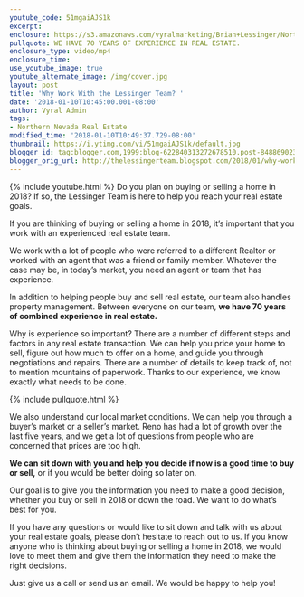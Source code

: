 ```yaml
---
youtube_code: 51mgaiAJS1k
excerpt:
enclosure: https://s3.amazonaws.com/vyralmarketing/Brian+Lessinger/Northern+Nevada+Real+Estate-+Why+Work+With+the+Lessinger+Team%253F.mp4
pullquote: WE HAVE 70 YEARS OF EXPERIENCE IN REAL ESTATE.
enclosure_type: video/mp4
enclosure_time:
use_youtube_image: true
youtube_alternate_image: /img/cover.jpg
layout: post
title: 'Why Work With the Lessinger Team? '
date: '2018-01-10T10:45:00.001-08:00'
author: Vyral Admin
tags:
- Northern Nevada Real Estate
modified_time: '2018-01-10T10:49:37.729-08:00'
thumbnail: https://i.ytimg.com/vi/51mgaiAJS1k/default.jpg
blogger_id: tag:blogger.com,1999:blog-622840313272678510.post-8488690230536012572
blogger_orig_url: http://thelessingerteam.blogspot.com/2018/01/why-work-with-lessinger-team.html
---
```

{% include youtube.html %}
Do you plan on buying or selling a home in 2018? If so, the Lessinger Team is here to help you reach your real estate goals.

If you are thinking of buying or selling a home in 2018, it’s important that you work with an experienced real estate team.

We work with a lot of people who were referred to a different Realtor or worked with an agent that was a friend or family member. Whatever the case may be, in today’s market, you need an agent or team that has experience.

In addition to helping people buy and sell real estate, our team also handles property management. Between everyone on our team, **we have 70 years of combined experience in real estate.**

Why is experience so important? There are a number of different steps and factors in any real estate transaction. We can help you price your home to sell, figure out how much to offer on a home, and guide you through negotiations and repairs. There are a number of details to keep track of, not to mention mountains of paperwork. Thanks to our experience, we know exactly what needs to be done.

{% include pullquote.html %}

We also understand our local market conditions. We can help you through a buyer’s market or a seller’s market. Reno has had a lot of growth over the last five years, and we get a lot of questions from people who are concerned that prices are too high.  

**We can sit down with you and help you decide if now is a good time to buy or sell,** or if you would be better doing so later on.

Our goal is to give you the information you need to make a good decision, whether you buy or sell in 2018 or down the road. We want to do what’s best for you.

If you have any questions or would like to sit down and talk with us about your real estate goals, please don’t hesitate to reach out to us. If you know anyone who is thinking about buying or selling a home in 2018, we would love to meet them and give them the information they need to make the right decisions.

Just give us a call or send us an email. We would be happy to help you!
